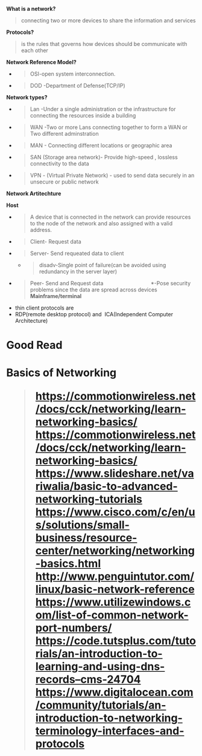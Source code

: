 **What is a network?**
>connecting two or more devices to share the information and services

**Protocols?**
>is the rules that governs how devices should be communicate with each other

**Network Reference Model?**
* >OSI-open system interconnection.
* >DOD -Department of Defense(TCP/IP)

**Network types?**
* >Lan -Under a single administration or the infrastructure for connecting the resources inside a building                
* >WAN -Two or more Lans connecting together to form a WAN or Two different adminstration               
* >MAN - Connecting different locations or geographic area               
* >SAN (Storage area network)- Provide high-speed , lossless connectivity to the data                
* >VPN - (Virtual Private Network) - used to send data securely in an unsecure or public network

**Network Artitechture**

**Host**
* >A device that is connected in the network can provide resources to the node of the network and also assigned with a valid address.                 
* >Client- Request data                       
* >Server- Send requeated data to client                                
    * >disadv-Single point of failure(can be avoided using redundancy in the server layer)               
* >Peer- Send and Request data                               
    *-Pose security problems since the data are spread across devices               
**Mainframe/terminal**                               
* thin client protocols are                                                               
 * RDP(remote desktop protocol) and  ICA(Independent Computer Architecture)

<h1>Good Read<h1>
   
**Basics of Networking**
> https://commotionwireless.net/docs/cck/networking/learn-networking-basics/
> https://commotionwireless.net/docs/cck/networking/learn-networking-basics/
> https://www.slideshare.net/variwalia/basic-to-advanced-networking-tutorials
> https://www.cisco.com/c/en/us/solutions/small-business/resource-center/networking/networking-basics.html
> http://www.penguintutor.com/linux/basic-network-reference
> https://www.utilizewindows.com/list-of-common-network-port-numbers/
> https://code.tutsplus.com/tutorials/an-introduction-to-learning-and-using-dns-records–cms-24704
> https://www.digitalocean.com/community/tutorials/an-introduction-to-networking-terminology-interfaces-and-protocols
